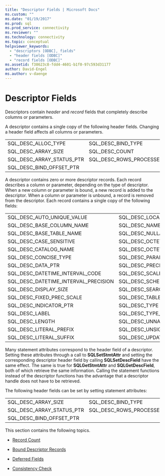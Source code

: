 ```yaml
---
title: "Descriptor Fields | Microsoft Docs"
ms.custom: ""
ms.date: "01/19/2017"
ms.prod: sql
ms.prod_service: connectivity
ms.reviewer: ""
ms.technology: connectivity
ms.topic: conceptual
helpviewer_keywords: 
  - "descriptors [ODBC], fields"
  - "header fields [ODBC]"
  - "record fields [ODBC]"
ms.assetid: f38623c8-fdd4-4601-b1f0-97c593d31177
author: David-Engel
ms.author: v-daenge
---
```

# Descriptor Fields
Descriptors contain *header* and *record* fields that completely describe columns or parameters.  
  
 A descriptor contains a single copy of the following header fields. Changing a header field affects all columns or parameters.  
  
|||  
|-|-|  
|SQL_DESC_ALLOC_TYPE|SQL_DESC_BIND_TYPE|  
|SQL_DESC_ARRAY_SIZE|SQL_DESC_COUNT|  
|SQL_DESC_ARRAY_STATUS_PTR|SQL_DESC_ROWS_PROCESSED_PTR|  
|SQL_DESC_BIND_OFFSET_PTR||  
  
 A descriptor contains zero or more descriptor records. Each record describes a column or parameter, depending on the type of descriptor. When a new column or parameter is bound, a new record is added to the descriptor. When a column or parameter is unbound, a record is removed from the descriptor. Each record contains a single copy of the following fields:  
  
|||  
|-|-|  
|SQL_DESC_AUTO_UNIQUE_VALUE|SQL_DESC_LOCAL_TYPE_NAME|  
|SQL_DESC_BASE_COLUMN_NAME|SQL_DESC_NAME|  
|SQL_DESC_BASE_TABLE_NAME|SQL_DESC_NULLABLE|  
|SQL_DESC_CASE_SENSITIVE|SQL_DESC_OCTET_LENGTH|  
|SQL_DESC_CATALOG_NAME|SQL_DESC_OCTET_LENGTH_PTR|  
|SQL_DESC_CONCISE_TYPE|SQL_DESC_PARAMETER_TYPE|  
|SQL_DESC_DATA_PTR|SQL_DESC_PRECISION|  
|SQL_DESC_DATETIME_INTERVAL_CODE|SQL_DESC_SCALE|  
|SQL_DESC_DATETIME_INTERVAL_PRECISION|SQL_DESC_SCHEMA_NAME|  
|SQL_DESC_DISPLAY_SIZE|SQL_DESC_SEARCHABLE|  
|SQL_DESC_FIXED_PREC_SCALE|SQL_DESC_TABLE_NAME|  
|SQL_DESC_INDICATOR_PTR|SQL_DESC_TYPE|  
|SQL_DESC_LABEL|SQL_DESC_TYPE_NAME|  
|SQL_DESC_LENGTH|SQL_DESC_UNNAMED|  
|SQL_DESC_LITERAL_PREFIX|SQL_DESC_UNSIGNED|  
|SQL_DESC_LITERAL_SUFFIX|SQL_DESC_UPDATABLE|  
  
 Many statement attributes correspond to the header field of a descriptor. Setting these attributes through a call to **SQLSetStmtAttr** and setting the corresponding descriptor header field by calling **SQLSetDescField** have the same effect. The same is true for **SQLGetStmtAttr** and **SQLGetDescField**, both of which retrieve the same information. Calling the statement functions instead of the descriptor functions has the advantage that a descriptor handle does not have to be retrieved.  
  
 The following header fields can be set by setting statement attributes:  
  
|||  
|-|-|  
|SQL_DESC_ARRAY_SIZE|SQL_DESC_BIND_TYPE|  
|SQL_DESC_ARRAY_STATUS_PTR|SQL_DESC_ROWS_PROCESSED_PTR|  
|SQL_DESC_BIND_OFFSET_PTR||  
  
 This section contains the following topics.  
  
-   [Record Count](../../../odbc/reference/develop-app/record-count.md)  
  
-   [Bound Descriptor Records](../../../odbc/reference/develop-app/bound-descriptor-records.md)  
  
-   [Deferred Fields](../../../odbc/reference/develop-app/deferred-fields.md)  
  
-   [Consistency Check](../../../odbc/reference/develop-app/consistency-check.md)
